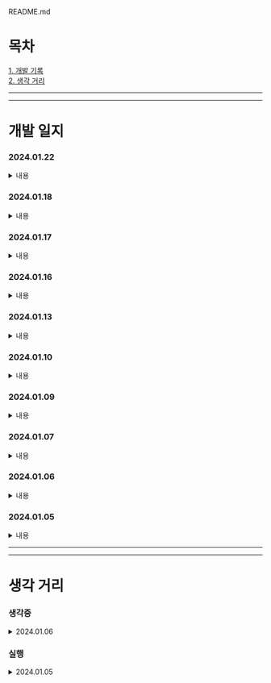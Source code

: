 README.md
# 목차
[1. 개발 기록](#개발-기록)   
[2. 생각 거리](#생각-거리)

--- 
---

# 개발 일지
### 2024.01.22
<details>
<summary>내용</summary>

1. 개발 무기한 중단
    - 서버 및 데이터 전환 작업
        - firebase -> node.js
        - firebase.realtiemDB -> MariaDB

</details> 

### 2024.01.18
<details>
<summary>내용</summary>

1. 예약 PAGE 수정
    - 뒤에 시간 건들고 앞에 건들면 뒤에꺼 날아가는 오류
2. Main 자체에서 오류들 발생
    - 싹다 로직 전체 수정으로 해결

</details> 

### 2024.01.17
<details>
<summary>내용</summary>

1. 예약 PAGE 완료
    - 예약 관련 부분 완료
2. Main 자체에서 오류들 발생
    - 문제
        1. 처음 가입시 이름이 Name으로 표기되는 오류
        2. 예약 받고 나면 떠있는 창 지우고 오늘의 일정에 해당되면 오늘의 일정에도 띄우는 작업을 진행해야 함
            - 당연 예약을 준사람도 작업을 해줘야 함
        3. 친구 추가 했을 떄 친구 요청을 갱신해야 받아오는데 이부분을 Main에서 하기에 해당 창 진입시 데이터 불러오게 변경
        4. 오늘의 일정에서 알림 토글 부분에 문제가 있음
        5. 친구cell에 있는 버튼 누르고 다른 VC 갔다가 돌아오면 친구cell 버튼이 동작을 안함
    - Main 자체에 Logic에서 문제점을 다수 발생하여 해당 부분을 전면 수정 중

</details> 

### 2024.01.16
<details>
<summary>내용</summary>

1. 예약 PAGE view 작동
    - DB 작업해서 다른 아이디에서도 아무 이상없이 잘 뜨는지 확인 필요
2. Add Friends 부분에서 문제점이 발견
    - 친구 조회가 안되는 문제가 발견 
        - 검색하는 DBManager 부분이 오류가 생긴듯

</details> 

### 2024.01.13
<details>
<summary>내용</summary>

1. SecondReserveView 추가
    - View 추가
2. reserveData 추가해서 데이터 모델변경

</details> 

### 2024.01.10
<details>
<summary>내용</summary>

1. SearchAddressView 추가
    - 주소 입력하는데 Map을 보여줄 필요는 없다는 판단이 들어서 해당 부분을 Kakao의 주소 검색 API를 사용하기로 함
    - 따로 라이브러리로 존재하는것이 아니라 직접 HTML로 깃 허브에 올려둔 상태에서 Handler로 받아서 사용하는 WebView 형식으로 만들었음
2. ReserveView 정리
    - 날짜 선택과 관련한 오류들 수정
    - 빈 값인데도 스크롤이 되는 오류 수정
    - 날짜, 시간, 장소 저장까지는 완료 이제 다음 예약 로직으로 넘어가면 됨

</details> 

### 2024.01.09
<details>
<summary>내용</summary>

1. View 다듬기
    - NaverView 와 ReserveView 가 조금더 자연스러울 수 있게 다듬기
</details> 

### 2024.01.07
<details>
<summary>내용</summary>

1. MapView
    - 지도의 권한 허용 팝업 멘트 설정 및 권한 동작 구현
    - 현재 위치의 좌표를 받아와 현재 위치로 이동
</details>  

### 2024.01.06
<details>
<summary>내용</summary>

1. ReserveView: datePicker 수정   
    - 오늘 날짜보다 이전 예약은 막아야 하는데 내부 로직 상 날짜 입력이 제대로 처리 되지 않아 수정  
    - yyyyMMdd 로 되어야 하는데 두자리 수 미만의 [월,일]이 입력되는 경우에 yyyyMd 와 같이 이상한 형태로 들어오는것을 확인 하였음
2. ReserveView: MapView_searchView 수정  
    -  지도 확인을 위해 띄우는 VC에서 AutoLayout 설정과 꺼졌다 켜짐 등에 대한 부분을 수정
</details>  

### 2024.01.05
<details>
<summary>내용</summary>

1. Git 등록  
    - Local 관리를 하다가 체계적인 관리의 필요성을 다시 느껴서 작업물을 Git에 등록
2. 내부 로직 수정  
    - 내부 로직을 대대로 수정하면서 "InputUserInfoView" 와의 연결이 끊겨 있는 문제를 수정

</details>


---
---
   
# 생각 거리

### 생각중
<details>
<summary>2024.01.06</summary>

```
[ ] 1. ViewDelegate와  BaseVCDelegate 를 활용하는데 이 부분을 나중에 다른 요소로 대체를 할 수 있으면 해야 할 것으로 보임 
```
> 이건 너무 과하게 전 범위를 커버치려고 하다보니 세세하게 하나하나 다 고려를 해야 하고 값을 넣어줘야 하는 문제가 있음을 느낌

</details>

### 실행
<details>
<summary>2024.01.05</summary>

```
[✓] 1. DatabaseManager의 Delegate 부분이 너무나도 불편하게 구성이 되어있음 completion 방식으로 변경 하는게 어떠할까 함
```
> 불편하게 구성이 되어있다보니 common 단으로 구성을 했음에도 불구하고 계속해서 특정 상황에 맞는 매개변수를 추가하고 하는 이상한 짓을 하게 되어서 수정을 해야 함을 느낌

</details>